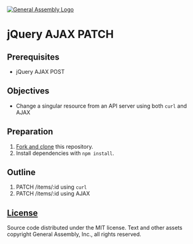[![General Assembly Logo](https://camo.githubusercontent.com/1a91b05b8f4d44b5bbfb83abac2b0996d8e26c92/687474703a2f2f692e696d6775722e636f6d2f6b6538555354712e706e67)](https://generalassemb.ly/education/web-development-immersive)

# jQuery AJAX PATCH

## Prerequisites

-   jQuery AJAX POST

## Objectives

-   Change a singular resource from an API server using both `curl` and AJAX

## Preparation

1.  [Fork and clone](https://github.com/ga-wdi-boston/meta/wiki/ForkAndClone)
    this repository.
1.  Install dependencies with `npm install`.

## Outline

1.  PATCH /items/:id using `curl`
1.  PATCH /items/:id using AJAX

## [License](LICENSE)

Source code distributed under the MIT license. Text and other assets copyright
General Assembly, Inc., all rights reserved.
